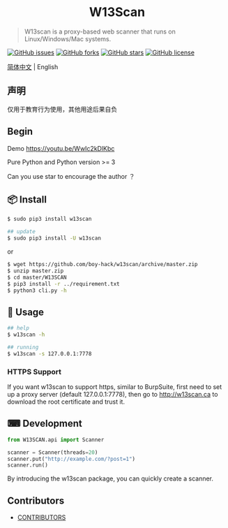 <h1 align="center">W13Scan</h1>

> W13scan is a proxy-based web scanner that runs on Linux/Windows/Mac systems.

[![GitHub issues](https://img.shields.io/github/issues/boy-hack/w13scan)](https://github.com/boy-hack/w13scan/issues) [![GitHub forks](https://img.shields.io/github/forks/boy-hack/w13scan)](https://github.com/boy-hack/w13scan/network) [![GitHub stars](https://img.shields.io/github/stars/boy-hack/w13scan)](https://github.com/boy-hack/w13scan/stargazers) [![GitHub license](https://img.shields.io/github/license/boy-hack/w13scan)](https://github.com/boy-hack/w13scan/blob/master/LICENSE)

[简体中文](./README_CN.md) | English

## 声明
仅用于教育行为使用，其他用途后果自负

## Begin
Demo https://youtu.be/WwIc2kDlKbc

Pure Python and Python version >= 3

Can you use star to encourage the author ？

## 📦 Install

```bash
$ sudo pip3 install w13scan

## update
$ sudo pip3 install -U w13scan
```
or
```bash
$ wget https://github.com/boy-hack/w13scan/archive/master.zip
$ unzip master.zip
$ cd master/W13SCAN
$ pip3 install -r ../requirement.txt
$ python3 cli.py -h
```

## 🔨 Usage

```bash
## help
$ w13scan -h

## running
$ w13scan -s 127.0.0.1:7778
```

### HTTPS Support

If you want w13scan to support https, similar to BurpSuite, first need to set up a proxy server (default 127.0.0.1:7778), then go to http://w13scan.ca to download the root certificate and trust it.

## ⌨ Development

```python
from W13SCAN.api import Scanner

scanner = Scanner(threads=20)
scanner.put("http://example.com/?post=1")
scanner.run()

```

By introducing the w13scan package, you can quickly create a scanner.

## Contributors
- [CONTRIBUTORS](CONTRIBUTORS.md)
